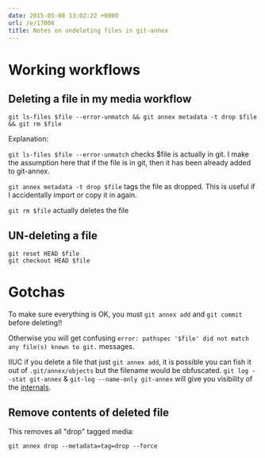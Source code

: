 ```yaml
---
date: 2015-05-08 13:02:22 +0800
url: /e/17006
title: Notes on undeleting files in git-annex
---
```



# Working workflows

## Deleting a file in my media workflow

	git ls-files $file --error-unmatch && git annex metadata -t drop $file && git rm $file

Explanation:

`git ls-files $file --error-unmatch` checks $file is actually in git. I make
the assumption here that if the file is in git, then it has been already added to git-annex.

`git annex metadata -t drop $file` tags the file as dropped. This is useful if
I accidentally import or copy it in again.

`git rm $file` actually deletes the file

## UN-deleting a file

	git reset HEAD $file
	git checkout HEAD $file

# Gotchas

To make sure everything is OK, you must `git annex add` and `git commit` before deleting!!

Otherwise you will get confusing `error: pathspec '$file' did not match any file(s) known to git.` messages.

IIUC if you delete a file that just `git annex add`, it is possible you can
fish it out of `.git/annex/objects` but the filename would be obfuscated. `git
log --stat git-annex` & `git-log --name-only git-annex` will give you
visibility of the [internals](http://git-annex.branchable.com/internals/).

## Remove contents of deleted file

This removes all "drop" tagged media:

	git annex drop --metadata=tag=drop --force
